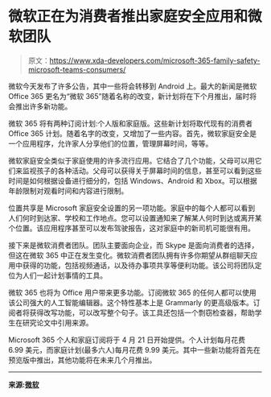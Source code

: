 # 微软正在为消费者推出家庭安全应用和微软团队

> 原文：<https://www.xda-developers.com/microsoft-365-family-safety-microsoft-teams-consumers/>

微软今天发布了许多公告，其中一些将会转移到 Android 上。最大的新闻是微软 Office 365 更名为“微软 365”随着名称的改变，新计划将在下个月推出，届时将会推出许多新功能。

微软 365 将有两种订阅计划:个人版和家庭版。这些新计划将取代现有的消费者 Office 365 计划。随着名字的改变，又增加了一些内容。首先，微软家庭安全是一个应用程序，允许家人分享他们的位置，管理屏幕时间，等等。

微软家庭安全类似于家庭使用的许多流行应用。它结合了几个功能，父母可以用它们来监视孩子的各种活动。父母可以获得关于屏幕时间的信息，甚至可以看到这些时间是如何根据设备进行细分的，包括 Windows、Android 和 Xbox。可以根据年龄限制对观看时间和内容进行限制。

位置共享是 Microsoft 家庭安全设置的另一项功能。家庭中的每个人都可以看到人们何时到达家、学校和工作地点。您可以设置通知来了解某人何时到达或离开某个位置。该应用程序甚至可以发布驾驶报告，这对家庭中的新司机可能很有用。

接下来是微软消费者团队。团队主要面向企业，而 Skype 是面向消费者的选择，但这在微软 365 中正在发生变化。微软消费者团队拥有许多你期望从群组聊天应用中获得的功能，包括视频通话，以及待办事项共享等便利功能。该公司将团队定位为人们一起计划事情的工具。

微软 365 也将为 Office 用户带来更多功能。订阅微软 365 的任何人都可以使用该公司强大的人工智能编辑器。这个特性基本上是 Grammarly 的更高级版本。订阅者将获得改写功能，可以改写整个句子。该工具还包括一个剽窃检查器，帮助学生在研究论文中引用来源。

Microsoft 365 个人和家庭订阅将于 4 月 21 日开始提供。个人计划每月花费 6.99 美元，而家庭计划(最多六人)每月花费 9.99 美元。其中一些新功能将首先在预览版中推出，其他功能将在未来几个月推出。

* * *

**来源:[微软](https://www.microsoft.com/en-us/microsoft-365/explore-microsoft-365-for-home)**